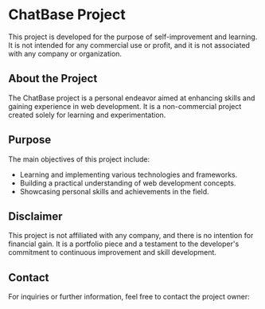 # ChatBase Project

This project is developed for the purpose of self-improvement and learning. It is not intended for any commercial use or profit, and it is not associated with any company or organization.

## About the Project

The ChatBase project is a personal endeavor aimed at enhancing skills and gaining experience in web development. It is a non-commercial project created solely for learning and experimentation.

## Purpose

The main objectives of this project include:

- Learning and implementing various technologies and frameworks.
- Building a practical understanding of web development concepts.
- Showcasing personal skills and achievements in the field.

## Disclaimer

This project is not affiliated with any company, and there is no intention for financial gain. It is a portfolio piece and a testament to the developer's commitment to continuous improvement and skill development.

## Contact

For inquiries or further information, feel free to contact the project owner:
